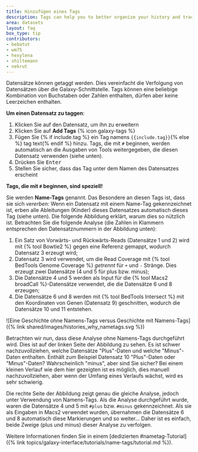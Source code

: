 ```yaml
---
title: Hinzufügen eines Tags
description: Tags can help you to better organize your history and track datasets.
area: datasets
layout: faq
box_type: tip
contributors:
- bebatut
- wm75
- hexylena
- shiltemann
- nekrut
---
```



Datensätze können getaggt werden. Dies vereinfacht die Verfolgung von Datensätzen über die Galaxy-Schnittstelle. Tags können eine beliebige Kombination von Buchstaben oder Zahlen enthalten, dürfen aber keine Leerzeichen enthalten.

**Um einen Datensatz zu taggen**:

1. Klicken Sie auf den Datensatz, um ihn zu erweitern
2. Klicken Sie auf **Add Tags** {% icon galaxy-tags %}
3. Fügen Sie {% if include.tag %} ein Tag namens `{{include.tag}}`{% else %} tag text{% endif %} hinzu. Tags, die mit `#` beginnen, werden automatisch an die Ausgaben von Tools weitergegeben, die diesen Datensatz verwenden (siehe unten).
4. Drücken Sie <kbd>Enter</kbd>
5. Stellen Sie sicher, dass das Tag unter dem Namen des Datensatzes erscheint

**Tags, die mit `#` beginnen, sind speziell!**

Sie werden **Name-Tags** genannt. Das Besondere an diesen Tags ist, dass sie sich *vererben*: Wenn ein Datensatz mit einem Name-Tag gekennzeichnet ist, erben alle Ableitungen (Kinder) dieses Datensatzes automatisch dieses Tag (siehe unten). Die folgende Abbildung erklärt, warum dies so nützlich ist. Betrachten Sie die folgende Analyse (die Zahlen in Klammern entsprechen den Datensatznummern in der Abbildung unten):

1. Ein Satz von Vorwärts- und Rückwärts-Reads (Datensätze 1 und 2) wird mit {% tool Bowtie2 %} gegen eine Referenz gemappt, wodurch Datensatz 3 erzeugt wird;
1. Datensatz 3 wird verwendet, um die Read Coverage mit {% tool BedTools Genome Coverage %} *getrennt* für `+` und `-` Stränge. Dies erzeugt zwei Datensätze (4 und 5 für plus bzw. minus);
1. Die Datensätze 4 und 5 werden als Input für die {% tool Macs2 broadCall %}-Datensätze verwendet, die die Datensätze 6 und 8 erzeugen;
1. Die Datensätze 6 und 8 werden mit {% tool BedTools Intersect %} mit den Koordinaten von Genen (Datensatz 9) geschnitten, wodurch die Datensätze 10 und 11 entstehen.

![Eine Geschichte ohne Namens-Tags versus Geschichte mit Namens-Tags]({% link shared/images/histories_why_nametags.svg %})

Betrachten wir nun, dass diese Analyse ohne Namens-Tags durchgeführt wird. Dies ist auf der linken Seite der Abbildung zu sehen. Es ist schwer nachzuvollziehen, welche Datensätze "Plus"-Daten und welche "Minus"-Daten enthalten. Enthält zum Beispiel Datensatz 10 "Plus"-Daten oder "Minus"-Daten? Wahrscheinlich "minus", aber sind Sie sicher? Bei einem kleinen Verlauf wie dem hier gezeigten ist es möglich, dies manuell nachzuvollziehen, aber wenn der Umfang eines Verlaufs wächst, wird es sehr schwierig.

Die rechte Seite der Abbildung zeigt genau die gleiche Analyse, jedoch unter Verwendung von Namens-Tags. Als die Analyse durchgeführt wurde, waren die Datensätze 4 und 5 mit `#plus` bzw. `#minus` gekennzeichnet. Als sie als Eingaben in Macs2 verwendet wurden, übernahmen die Datensätze 6 und 8 automatisch diese Markierungen und so weiter... Daher ist es einfach, beide Zweige (plus und minus) dieser Analyse zu verfolgen.

Weitere Informationen finden Sie in einem [dedizierten #nametag-Tutorial]({% link topics/galaxy-interface/tutorials/name-tags/tutorial.md %}).


<!-- Image is here = https://docs.google.com/drawings/d/1iiNsau6ddiE2MV9qMyekUq2mrpDHHcc02bXtcFEAnhY/edit?usp=sharing -->


